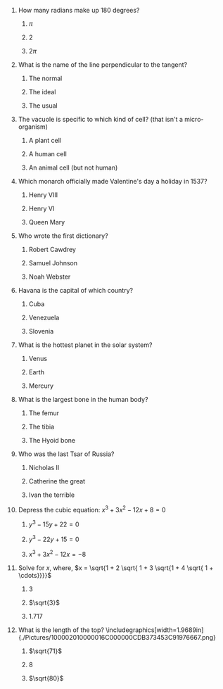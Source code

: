 1. How many radians make up 180 degrees?


    1. $\pi$


    2. $2$


    3. $2\pi$


2. What is the name of the line perpendicular to the tangent?


    1. The normal


    2. The ideal


    3. The usual


3. The vacuole is specific to which kind of cell? (that isn\'t a micro-organism)


    1. A plant cell


    2. A human cell


    3. An animal cell (but not human)


4. Which monarch officially made Valentine's day a holiday in 1537?


    1. Henry VIII


    2. Henry VI


    3. Queen Mary


5. Who wrote the first dictionary?


    1. Robert Cawdrey


    2. Samuel Johnson


    3. Noah Webster


6. Havana is the capital of which country?


    1. Cuba


    2. Venezuela


    3. Slovenia


7. What is the hottest planet in the solar system?


    1. Venus


    2. Earth


    3. Mercury


8. What is the largest bone in the human body?


    1. The femur


    2. The tibia


    3. The Hyoid bone


9. Who was the last Tsar of Russia?


    1. Nicholas II


    2. Catherine the great


    3. Ivan the terrible

10. Depress the cubic equation: $x^3+3x^2-12x+8=0$


    1. $y^3-15y+22=0$


    2. $y^3-22y+15=0$


    3. $x^3+3x^2-12x=-8$


11. Solve for $x$, where, $x = \sqrt{1 + 2 \sqrt{ 1 + 3 \sqrt{1 + 4 \sqrt{ 1 + \cdots}}}}$

    1. 3


    2. $\sqrt{3}$


    3. 1.717

12. What is the length of the top? \includegraphics[width=1.9689in]{./Pictures/100002010000016C000000CDB373453C91976667.png}


    1. $\sqrt{71}$


    2. $8$


    3. $\sqrt{80}$
